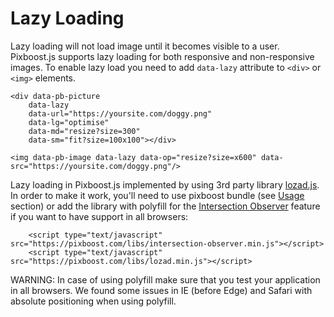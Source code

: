 # Lazy Loading

Lazy loading will not load image until it becomes visible to a user. Pixboost.js supports lazy loading for both responsive and non-responsive images. To enable lazy load you need to add `data-lazy` attribute to `<div>` or `<img>` elements.

```markup
<div data-pb-picture
    data-lazy
    data-url="https://yoursite.com/doggy.png"
    data-lg="optimise"
    data-md="resize?size=300"
    data-sm="fit?size=100x100"></div>
```

```markup
<img data-pb-image data-lazy data-op="resize?size=x600" data-src="https://yoursite.com/doggy.png"/>
```

Lazy loading in Pixboost.js implemented by using 3rd party library [lozad.js](https://github.com/ApoorvSaxena/lozad.js). In order to make it work, you'll need to use pixboost bundle \(see [Usage](lazy-loading.md#usage) section\) or add the library with polyfill for the [Intersection Observer](https://github.com/w3c/IntersectionObserver/) feature if you want to have support in all browsers:

```markup
    <script type="text/javascript" src="https://pixboost.com/libs/intersection-observer.min.js"></script>
    <script type="text/javascript" src="https://pixboost.com/libs/lozad.min.js"></script>
```

WARNING: In case of using polyfill make sure that you test your application in all browsers. We found some issues in IE \(before Edge\) and Safari with absolute positioning when using polyfill.

